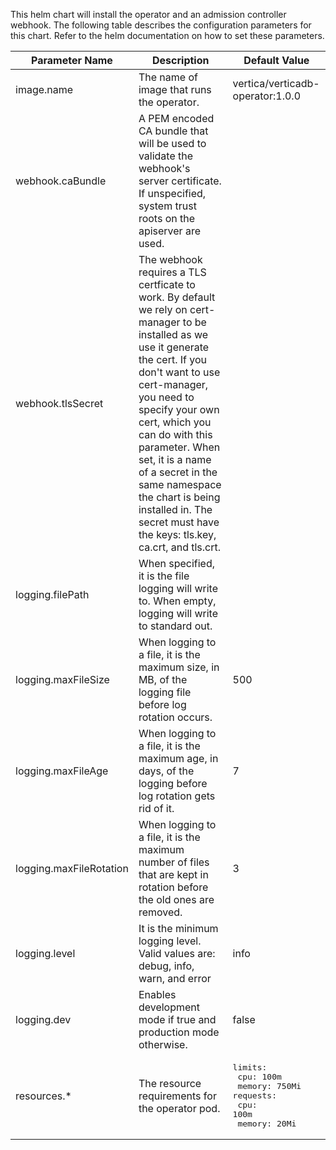 This helm chart will install the operator and an admission controller webhook.  The following table describes the configuration parameters for this chart.  Refer to the helm documentation on how to set these parameters.

| Parameter Name | Description | Default Value |
|----------------|-------------|---------------|
| image.name | The name of image that runs the operator. | vertica/verticadb-operator:1.0.0 |
| webhook.caBundle | A PEM encoded CA bundle that will be used to validate the webhook's server certificate.  If unspecified, system trust roots on the apiserver are used. | |
| webhook.tlsSecret | The webhook requires a TLS certficate to work.  By default we rely on cert-manager to be installed as we use it generate the cert.  If you don't want to use cert-manager, you need to specify your own cert, which you can do with this parameter.  When set, it is a name of a secret in the same namespace the chart is being installed in.  The secret must have the keys: tls.key, ca.crt, and tls.crt. | |
| logging.filePath | When specified, it is the file logging will write to. When empty, logging will write to standard out.  | |
| logging.maxFileSize | When logging to a file, it is the maximum size, in MB, of the logging file before log rotation occurs. | 500 |
| logging.maxFileAge | When logging to a file, it is the maximum age, in days, of the logging before log rotation gets rid of it. | 7 |
| logging.maxFileRotation | When logging to a file, it is the maximum number of files that are kept in rotation before the old ones are removed. | 3 |
| logging.level | It is the minimum logging level. Valid values are: debug, info, warn, and error | info |
| logging.dev | Enables development mode if true and production mode otherwise. | false |
| resources.\* | The resource requirements for the operator pod. | <pre>limits:<br>  cpu: 100m<br>  memory: 750Mi<br>requests:<br>  cpu: 100m<br>  memory: 20Mi</pre> |

